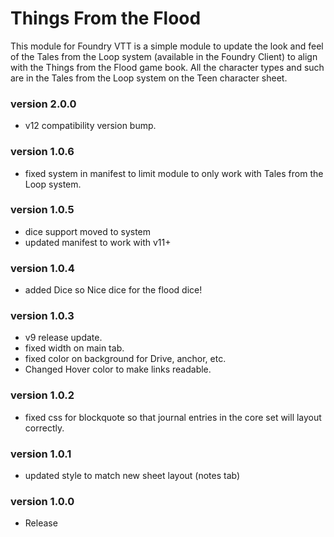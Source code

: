 <h1>Things From the Flood</h1>

<p>This module for Foundry VTT is a simple module to update the look and feel of the Tales from the Loop system (available in the Foundry Client) to align with the Things from the Flood game book. All the character types and such are in the Tales from the Loop system on the Teen character sheet.  </p>

<h3> version 2.0.0 </h3>

* v12 compatibility version bump.


<h3> version 1.0.6 </h3>

* fixed system in manifest to limit module to only work with Tales from the Loop system.

<h3> version 1.0.5 </h3>

* dice support moved to system
* updated manifest to work with v11+

<h3> version 1.0.4 </h3>

* added Dice so Nice dice for the flood dice!

<h3> version 1.0.3 </h3>

* v9 release update.  
* fixed width on main tab. 
* fixed color on background for Drive, anchor, etc.
* Changed Hover color to make links readable.

<h3> version 1.0.2 </h3>

* fixed css for blockquote so that journal entries in the core set will layout correctly.

<h3> version 1.0.1 </h3>

* updated style to match new sheet layout (notes tab)

<h3> version 1.0.0 </h3>

* Release
